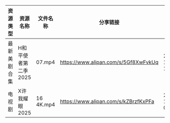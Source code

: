 | 资源类型   | 资源名称         | 文件名称      | 分享链接                                 | 更新时间                |
| ------ | ------------ | --------- | ------------------------------------ | ------------------- |
| 最新美剧合集 | H和平使者第二季2025 | 07.mp4    | https://www.alipan.com/s/5Gf8XwFvkUq | 2025-10-03 13:04:57 |
| 电视剧    | X许我耀眼2025    | 16 4K.mp4 | https://www.alipan.com/s/kZBrzfKxPFa | 2025-10-03 08:05:41 |
